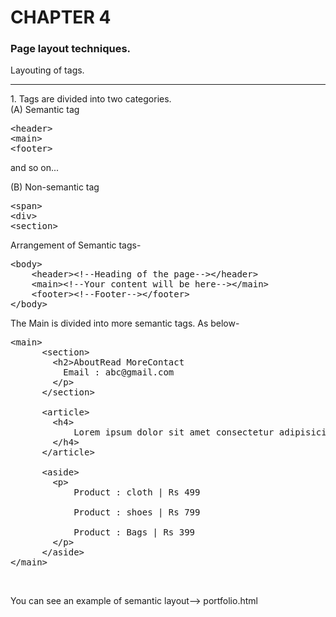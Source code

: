 # CHAPTER 4

### Page layout techniques.

Layouting of tags.

<hr>
1. Tags are divided into two categories.
<br>
(A) Semantic tag
<pre>
&ltheader&gt
&ltmain&gt
&ltfooter&gt
</pre>
and so on...

(B) Non-semantic tag

<pre>
&ltspan&gt
&ltdiv&gt
&ltsection&gt
</pre>

Arrangement of Semantic tags-

<pre>
&ltbody&gt
    &ltheader>&lt!--Heading of the page--&gt&lt/header&gt
    &ltmain>&lt!--Your content will be here--&gt&lt/main&gt
    &ltfooter>&lt!--Footer--&gt&lt/footer&gt
&lt/body&gt
</pre>

The Main is divided into more semantic tags. As below-

<pre>
&ltmain&gt
      &ltsection&gt
        &lth2>About</h2&gt
        &ltp&gt
          Lorem ipsum dolor sit amet consectetur adipisicing elit. Magnam corrupti suscipit aperiam, saepe reprehenderit quia minima quos commodi blanditiis illum est repudiandae possimus sit animi eum, delectus, asperiores dolorum eligendi 
        &lt/p&gt
      &lt/section&gt

      &ltsection&gt
        &lth2>Read More</h2&gt
        &ltp&gt
          Lorem ipsum dolor sit amet consectetur adipisicing elit. Magnam corrupti suscipit aperiam, saepe reprehenderit quia minima quos commodi blanditiis illum est repudiandae possimus sit animi eum, delectus, asperiores dolorum eligendi 
        &lt/p&gt
      &lt/section&gt

      &ltsection&gt
        &lth2>Contact</h2&gt
        &ltp&gt
          Phone : +1234567890 <br>
          Email : abc@gmail.com
        &lt/p&gt
      &lt/section&gt

      &ltarticle&gt
        &lth4&gt
            Lorem ipsum dolor sit amet consectetur adipisicing elit. Magnam corrupti suscipit aperiam, saepe reprehenderit quia minima quos commodi blanditiis illum est repudiandae possimus sit animi eum, delectus, asperiores dolorum eligendi excepturi! Sapiente, facilis et?
        &lt/h4&gt
      &lt/article&gt

      &ltaside&gt
        &ltp&gt
            Product : cloth | Rs 499 <br>
            Product : shoes | Rs 799 <br>
            Product : Bags | Rs 399
        &lt/p&gt
      &lt/aside&gt
&lt/main&gt
</pre>
<br>

You can see an example of semantic layout--> portfolio.html
